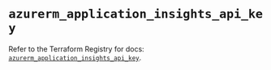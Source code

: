 # `azurerm_application_insights_api_key`

Refer to the Terraform Registry for docs: [`azurerm_application_insights_api_key`](https://registry.terraform.io/providers/hashicorp/azurerm/3.100.0/docs/resources/application_insights_api_key).
